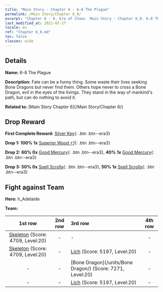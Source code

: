 ```yaml
---
title: "Main Story - Chapter 6 - 6-8 The Plague"
permalink: /Main Story/Chapter 6_8/
excerpt: "Chapter 6 - 8. Era of Chaos  Main Story - Chapter 6_8. 6-8 The Plague"
last_modified_at: 2021-07-27
locale: en
ref: "Chapter 6_8.md"
toc: false
classes: wide
---
```


## Details

 **Name:** 6-8 The Plague

 **Description:** Fate can be a funny thing. Some waste their lives seeking Bone Dragons but never find them. Others hope never to cross a Bone Dragon, evil in the eyes of the livings. They stand in the way of mankind's path, but can do nothing to avoid it.

 **Related to:** [Main Story Chapter 6](/Main Story/Chapter 6/)

## Drop Reward

 **First Complete Reward:** [Silver Key](/Items/con_693/){: .btn .btn--era3}

 **Drop 1:** **100% 1x** [Superior Wood +1](/Items/mat_20/){: .btn .btn--era3}

 **Drop 2:** **60% 0x** [Good Mercury](/Items/mat_14/){: .btn .btn--era3}, **40% 1x** [Good Mercury](/Items/mat_14/){: .btn .btn--era3}

 **Drop 3:** **50% 0x** [Spell Scrolls](/Items/con_694/){: .btn .btn--era3}, **50% 1x** [Spell Scrolls](/Items/con_694/){: .btn .btn--era3}


## Fight against Team
 **Hero:** h_Adelaide

 **Team:**


  | 1st row | 2nd row | 3rd row | 4th row |
  |:----:|:----:|:----|:----:|
  | [Skeleton](/units/Skeleton/) (Score: 4709, Level:20)  | - | - | - |
  | [Skeleton](/units/Skeleton/) (Score: 4709, Level:20)  | - | [Lich](/units/Lich/) (Score: 5197, Level:20)  | - |
  | - | - | [Bone Dragon](/units/Bone Dragon/) (Score: 7271, Level:20)  | - |
  | - | - | [Lich](/units/Lich/) (Score: 5197, Level:20)  | - |


